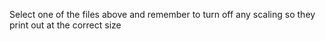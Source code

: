Select one of the files above and remember to turn off any scaling so they print out at the correct size
